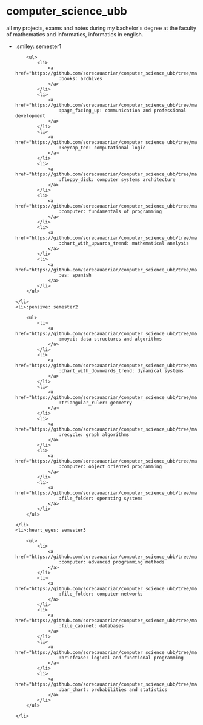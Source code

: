 # computer_science_ubb

all my projects, exams and notes during my bachelor's degree at the faculty of mathematics and informatics, informatics in english.

<ul>
    <li>:smiley: semester1
    
        <ul>
            <li>
                <a href="https://github.com/sorecauadrian/computer_science_ubb/tree/main/semester1/archives">
                    :books: archives
                </a>
            </li>
            <li>
                <a href="https://github.com/sorecauadrian/computer_science_ubb/tree/main/semester1/communication_and_professional_development">
                    :page_facing_up: communication and professional development
                </a>
            </li>
            <li>
                <a href="https://github.com/sorecauadrian/computer_science_ubb/tree/main/semester1/computational_logic">
                    :keycap_ten: computational logic
                </a>
            </li>
            <li>
                <a href="https://github.com/sorecauadrian/computer_science_ubb/tree/main/semester1/computer_systems_architecture">
                    :floppy_disk: computer systems architecture
                </a>
            </li>
            <li>
                <a href="https://github.com/sorecauadrian/computer_science_ubb/tree/main/semester1/fundamentals_of_programming">
                    :computer: fundamentals of programming
                </a>
            </li>
            <li>
                <a href="https://github.com/sorecauadrian/computer_science_ubb/tree/main/semester1/mathematical_analysis">
                    :chart_with_upwards_trend: mathematical analysis
                </a>
            </li>
            <li>
                <a href="https://github.com/sorecauadrian/computer_science_ubb/tree/main/semester1/spanish">
                    :es: spanish
                </a>
            </li>
        </ul>
        
    </li>
    <li>:pensive: semester2
    
        <ul>
       	    <li>
                <a href="https://github.com/sorecauadrian/computer_science_ubb/tree/main/semester2/data_structures_and_algorithms">
                    :moyai: data structures and algorithms
                </a>
            </li>
            <li>
                <a href="https://github.com/sorecauadrian/computer_science_ubb/tree/main/semester2/dynamical_systems">
                    :chart_with_downwards_trend: dynamical systems
                </a>
            </li>
            <li>
                <a href="https://github.com/sorecauadrian/computer_science_ubb/tree/main/semester2/geometry">
                    :triangular_ruler: geometry
                </a>
            </li>
            <li>
                <a href="https://github.com/sorecauadrian/computer_science_ubb/tree/main/semester2/graphs_algorithms">
                    :recycle: graph algorithms
                </a>
            </li>
            <li>
                <a href="https://github.com/sorecauadrian/computer_science_ubb/tree/main/semester2/object_oriented_programming">
                    :computer: object oriented programming
                </a>
            </li>
            <li>
                <a href="https://github.com/sorecauadrian/computer_science_ubb/tree/main/semester2/operating_systems">
                    :file_folder: operating systems
                </a>
            </li> 
        </ul>
        
    </li>
    <li>:heart_eyes: semester3
    
        <ul>
            <li>
                <a href="https://github.com/sorecauadrian/computer_science_ubb/tree/main/semester3/advanced_programming_methods">
                    :computer: advanced programming methods
                </a>
            </li>
            <li>
                <a href="https://github.com/sorecauadrian/computer_science_ubb/tree/main/semester3/computer_networks">
                    :file_folder: computer networks
                </a>
            </li>
            <li>
                <a href="https://github.com/sorecauadrian/computer_science_ubb/tree/main/semester3/databases">
                    :file_cabinet: databases
                </a>
            </li>
            <li>
                <a href="https://github.com/sorecauadrian/computer_science_ubb/tree/main/semester3/functional_and_logic_programming">
                    :briefcase: logical and functional programming
                </a>
            </li>
            <li>
                <a href="https://github.com/sorecauadrian/computer_science_ubb/tree/main/semester3/probability_and_statistics">
                    :bar_chart: probabilities and statistics
                </a>
            </li>
        </ul>
        
    </li>
</ul>
